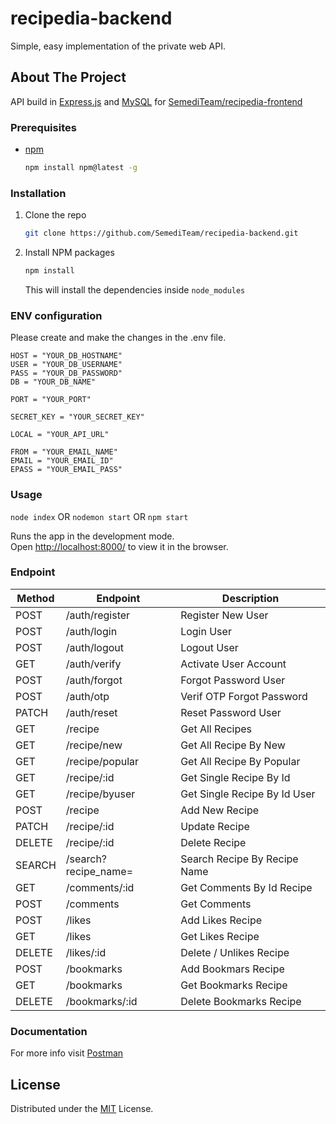 # recipedia-backend

Simple, easy implementation of the private web API.

## About The Project

API build in [Express.js](https://expressjs.com/) and [MySQL](https://www.mysql.com/) for [SemediTeam/recipedia-frontend](https://github.com/SemediTeam/recipedia-frontend)

### Prerequisites

- [npm](https://nodejs.org/en/download/)
  ```sh
  npm install npm@latest -g
  ```

### Installation

1. Clone the repo
   ```sh
   git clone https://github.com/SemediTeam/recipedia-backend.git
   ```
2. Install NPM packages
   ```sh
   npm install
   ```
   This will install the dependencies inside `node_modules`

### ENV configuration

Please create and make the changes in the .env file.

```
HOST = "YOUR_DB_HOSTNAME"
USER = "YOUR_DB_USERNAME"
PASS = "YOUR_DB_PASSWORD"
DB = "YOUR_DB_NAME"

PORT = "YOUR_PORT"

SECRET_KEY = "YOUR_SECRET_KEY"

LOCAL = "YOUR_API_URL"

FROM = "YOUR_EMAIL_NAME"
EMAIL = "YOUR_EMAIL_ID"
EPASS = "YOUR_EMAIL_PASS"
```

### Usage

`node index` OR `nodemon start` OR `npm start`

Runs the app in the development mode.<br>
Open [http://localhost:8000/](http://localhost:8000/) to view it in the browser.

### Endpoint

| Method | Endpoint | Description |
| --- | --- | --- |
| POST | /auth/register | Register New User |
| POST | /auth/login | Login User |
| POST | /auth/logout | Logout User |
| GET | /auth/verify | Activate User Account |
| POST | /auth/forgot | Forgot Password User |
| POST | /auth/otp | Verif OTP Forgot Password |
| PATCH | /auth/reset | Reset Password User |
| GET | /recipe | Get All Recipes |
| GET | /recipe/new | Get All Recipe By New |
| GET | /recipe/popular | Get All Recipe By Popular |
| GET | /recipe/:id | Get Single Recipe By Id |
| GET | /recipe/byuser | Get Single Recipe By Id User |
| POST | /recipe | Add New Recipe |
| PATCH | /recipe/:id | Update Recipe |
| DELETE | /recipe/:id | Delete Recipe |
| SEARCH | /search?recipe_name= | Search Recipe By Recipe Name |
| GET | /comments/:id | Get Comments By Id Recipe |
| POST | /comments | Get Comments |
| POST | /likes | Add Likes Recipe |
| GET | /likes | Get Likes Recipe |
| DELETE | /likes/:id | Delete / Unlikes Recipe |
| POST | /bookmarks | Add Bookmars Recipe |
| GET | /bookmarks | Get Bookmarks Recipe |
| DELETE | /bookmarks/:id | Delete Bookmarks Recipe |

### Documentation

For more info visit [Postman](https://documenter.getpostman.com/view/13522642/TVsuCSZz)

## License

Distributed under the [MIT](https://github.com/SemediTeam/recipedia-backend/blob/main/LICENSE) License.
